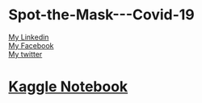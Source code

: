 # Spot-the-Mask---Covid-19


[My Linkedin](https://www.linkedin.com/in/sabirmakhlouf) <br />
[My Facebook](https://www.facebook.com/MakhloufSabir) <br />
[My twitter](https://twitter.com/Sabir_Makhlouf) <br />


# [Kaggle Notebook](/https://www.kaggle.com/makhloufsabir/osic-pulmonary-fibrosis-progression-predict) <br />
